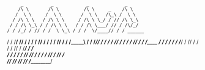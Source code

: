          _          _            _             _        
        /\ \       /\ \         /\ \     _    /\ \      
       /  \ \     /  \ \       /  \ \   /\_\ /  \ \     
      / /\ \ \   / /\ \ \     / /\ \ \_/ / // /\ \_\    
     / / /\ \_\ / / /\ \ \   / / /\ \___/ // / /\/_/    
    / / /_/ / // / /  \ \_\ / / /  \/____// / / ______  
   / / /__\/ // / /   / / // / /    / / // / / /\_____\ 
  / / /_____// / /   / / // / /    / / // / /  \/____ / 
 / / /      / / /___/ / // / /    / / // / /_____/ / /  
/ / /      / / /____\/ // / /    / / // / /______\/ /   
\/_/       \/_________/ \/_/     \/_/ \/___________/    
                                                        
